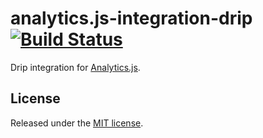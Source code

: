 # analytics.js-integration-drip [![Build Status][ci-badge]][ci-link]

Drip integration for [Analytics.js][].

## License

Released under the [MIT license](License.md).


[Analytics.js]: https://segment.com/docs/libraries/analytics.js/
[ci-link]: https://circleci.com/gh/segment-integrations/analytics.js-integration-drip
[ci-badge]: https://circleci.com/gh/segment-integrations/analytics.js-integration-drip.svg?style=svg
